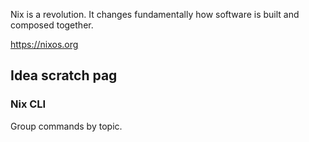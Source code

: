 Nix is a revolution. It changes fundamentally how software is built and
composed together.

<https://nixos.org>


## Idea scratch pag

### Nix CLI

Group commands by topic.
